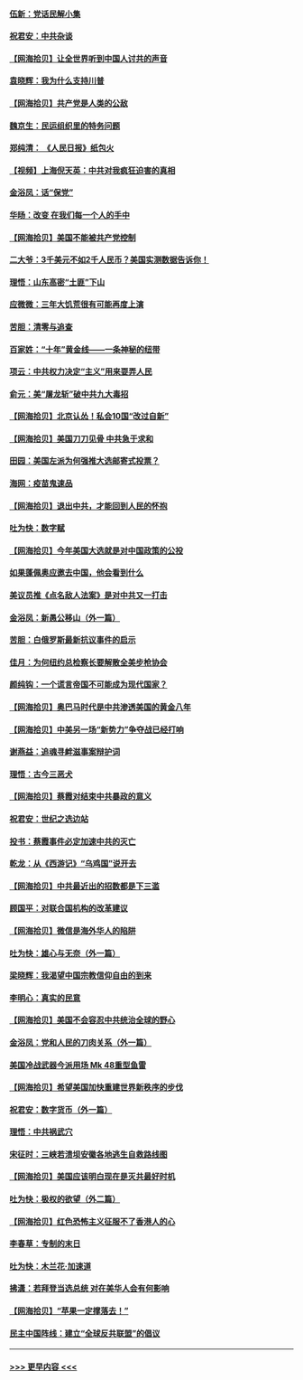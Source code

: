 #### [伍新：党话民解小集](../pages/nsc993/n12366907.md?t=08310651) 
#### [祝君安：中共杂谈](../pages/nsc993/n12366076.md?t=08310651) 
#### [【网海拾贝】让全世界听到中国人讨共的声音](../pages/nsc993/n12365569.md?t=08310651) 
#### [袁晓辉：我为什么支持川普](../pages/nsc993/n12362670.md?t=08310651) 
#### [【网海拾贝】共产党是人类的公敌](../pages/nsc993/n12363182.md?t=08310651) 
#### [魏京生：民运组织里的特务问题](../pages/nsc993/n12363010.md?t=08310651) 
#### [郑纯清： 《人民日报》纸包火](../pages/nsc993/n12362706.md?t=08310651) 
#### [【视频】上海倪天英：中共对我疯狂迫害的真相](../pages/nsc993/n12356341.md?t=08310651) 
#### [金浴凤：话“保党”](../pages/nsc993/n12361867.md?t=08310651) 
#### [华旸：改变 在我们每一个人的手中](../pages/nsc993/n12361774.md?t=08310651) 
#### [【网海拾贝】美国不能被共产党控制](../pages/nsc993/n12360271.md?t=08310651) 
#### [二大爷：3千美元不如2千人民币？美国实测数据告诉你！](../pages/nsc993/n12358563.md?t=08310651) 
#### [理悟：山东高密“土匪”下山](../pages/nsc993/n12358535.md?t=08310651) 
#### [应微微：三年大饥荒很有可能再度上演](../pages/nsc993/n12358523.md?t=08310651) 
#### [苦胆：清零与追查](../pages/nsc993/n12358501.md?t=08310651) 
#### [百家姓：“十年”黄金线——一条神秘的纽带](../pages/nsc993/n12358319.md?t=08310651) 
#### [项云：中共权力决定“主义”用来耍弄人民](../pages/nsc993/n12358172.md?t=08310651) 
#### [俞元：美“屠龙斩”破中共九大毒招](../pages/nsc993/n12357822.md?t=08310651) 
#### [【网海拾贝】北京认怂！私会10国“改过自新”](../pages/nsc993/n12357784.md?t=08310651) 
#### [【网海拾贝】美国刀刀见骨 中共急于求和](../pages/nsc993/n12355511.md?t=08310651) 
#### [田园：美国左派为何强推大选邮寄式投票？](../pages/nsc993/n12352963.md?t=08310651) 
#### [海网：疫苗鬼速品](../pages/nsc993/n12354438.md?t=08310651) 
#### [【网海拾贝】退出中共，才能回到人民的怀抱](../pages/nsc993/n12352634.md?t=08310651) 
#### [吐为快：数字赋](../pages/nsc993/n12352317.md?t=08310651) 
#### [【网海拾贝】今年美国大选就是对中国政策的公投](../pages/nsc993/n12350973.md?t=08310651) 
#### [如果蓬佩奥应邀去中国，他会看到什么](../pages/nsc993/n12350945.md?t=08310651) 
#### [美议员推《点名敌人法案》是对中共又一打击](../pages/nsc993/n12350765.md?t=08310651) 
#### [金浴凤：新愚公移山（外一篇）](../pages/nsc993/n12350253.md?t=08310651) 
#### [苦胆：白俄罗斯最新抗议事件的启示](../pages/nsc993/n12349989.md?t=08310651) 
#### [佳月：为何纽约总检察长要解散全美步枪协会](../pages/nsc993/n12349939.md?t=08310651) 
#### [颜纯钩：一个谎言帝国不可能成为现代国家？](../pages/nsc993/n12349898.md?t=08310651) 
#### [【网海拾贝】奥巴马时代是中共渗透美国的黄金八年](../pages/nsc993/n12349284.md?t=08310651) 
#### [【网海拾贝】中美另一场“新势力”争夺战已经打响](../pages/nsc993/n12346998.md?t=08310651) 
#### [谢燕益：追魂寻衅滋事案辩护词](../pages/nsc993/n12346892.md?t=08310651) 
#### [理悟：古今三恶犬](../pages/nsc993/n12345190.md?t=08310651) 
#### [【网海拾贝】蔡霞对结束中共暴政的意义](../pages/nsc993/n12344263.md?t=08310651) 
#### [祝君安：世纪之选边站](../pages/nsc993/n12342382.md?t=08310651) 
#### [投书：蔡霞事件必定加速中共的灭亡](../pages/nsc993/n12341881.md?t=08310651) 
#### [乾龙：从《西游记》“乌鸡国”说开去](../pages/nsc993/n12341690.md?t=08310651) 
#### [【网海拾贝】中共最近出的招数都是下三滥](../pages/nsc993/n12341593.md?t=08310651) 
#### [顾国平：对联合国机构的改革建议](../pages/nsc993/n12339928.md?t=08310651) 
#### [【网海拾贝】微信是海外华人的陷阱](../pages/nsc993/n12338868.md?t=08310651) 
#### [吐为快：雄心与无奈（外一篇）](../pages/nsc993/n12338132.md?t=08310651) 
#### [梁晓辉：我渴望中国宗教信仰自由的到来](../pages/nsc993/n12336657.md?t=08310651) 
#### [李明心：真实的民意](../pages/nsc993/n12336089.md?t=08310651) 
#### [【网海拾贝】美国不会容忍中共统治全球的野心](../pages/nsc993/n12336063.md?t=08310651) 
#### [金浴凤：党和人民的刀肉关系（外一篇）](../pages/nsc993/n12335834.md?t=08310651) 
#### [美国冷战武器今派用场 Mk 48重型鱼雷](../pages/nsc993/n12335354.md?t=08310651) 
#### [【网海拾贝】希望美国加快重建世界新秩序的步伐](../pages/nsc993/n12334224.md?t=08310651) 
#### [祝君安：数字货币（外一篇）](../pages/nsc993/n12334186.md?t=08310651) 
#### [理悟：中共祸武穴](../pages/nsc993/n12333962.md?t=08310651) 
#### [宋征时：三峡若溃坝安徽各地逃生自救路线图](../pages/nsc993/n12332450.md?t=08310651) 
#### [【网海拾贝】美国应该明白现在是灭共最好时机](../pages/nsc993/n12332313.md?t=08310651) 
#### [吐为快：极权的欲望（外二篇）](../pages/nsc993/n12332089.md?t=08310651) 
#### [【网海拾贝】红色恐怖主义征服不了香港人的心](../pages/nsc993/n12329296.md?t=08310651) 
#### [李春草：专制的末日](../pages/nsc993/n12329079.md?t=08310651) 
#### [吐为快：木兰花‧加速道](../pages/nsc993/n12327366.md?t=08310651) 
#### [拂潇：若拜登当选总统 对在美华人会有何影响](../pages/nsc993/n12295996.md?t=08310651) 
#### [【网海拾贝】“苹果一定撑落去！”](../pages/nsc993/n12326784.md?t=08310651) 
#### [民主中国阵线：建立“全球反共联盟”的倡议](../pages/nsc993/n12324177.md?t=08310651) 

----
#### [ >>> 更早内容 <<< ](../indexes/nsc993-earlier.md)
